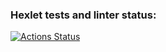 ### Hexlet tests and linter status:
[![Actions Status](https://github.com/legacy72/devops-for-programmers-project-74/workflows/hexlet-check/badge.svg)](https://github.com/legacy72/devops-for-programmers-project-74/actions)